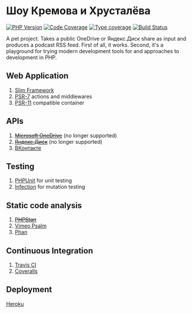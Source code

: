 # Шоу Кремова и Хрусталёва

[![PHP Version](https://img.shields.io/badge/php-%5E7.4-blue.svg)](https://packagist.org/packages/morozov/kih)
[![Code Coverage](https://coveralls.io/repos/github/morozov/kih/badge.svg?branch=master)](https://coveralls.io/github/morozov/kih?branch=master)
[![Type coverage](https://shepherd.dev/github/morozov/kih/coverage.svg)](https://shepherd.dev/github/morozov/kih)
[![Build Status](https://travis-ci.org/morozov/kih.png)](https://travis-ci.org/morozov/kih)

A pet project. Takes a public OneDrive or Яндекс.Диск share as input and produces a podcast RSS feed. First of all, it works. Second, it's a playground for trying modern development tools for and approaches to development in PHP.

## Web Application

1. [Slim Framework](https://www.slimframework.com/)
2. [PSR-7](http://www.php-fig.org/psr/psr-7/) actions and middlewares
3. [PSR-11](http://www.php-fig.org/psr/psr-11/) compatible container

## APIs

1. ~~[Microsoft OneDrive](https://dev.onedrive.com/)~~ (no longer supported)
2. ~~[Яндекс.Диск](https://tech.yandex.com/disk/)~~ (no longer supported)
3. [ВКонтакте](https://vk.com/dev/manuals)

## Testing

1. [PHPUnit](https://phpunit.de/) for unit testing
2. [Infection](https://infection.github.io/) for mutation testing

## Static code analysis

1. ~~[PHPStan](https://github.com/phpstan/phpstan)~~
2. [Vimeo Psalm](https://getpsalm.org/)
3. [Phan](https://github.com/phan/phan)

## Continuous Integration

1. [Travis CI](https://travis-ci.org/morozov/kih)
2. [Coveralls](https://coveralls.io/github/morozov/kih)


## Deployment
[Heroku](https://devcenter.heroku.com/categories/php)
